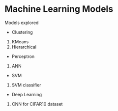 # Machine Learning Models

Models explored
* Clustering
1. KMeans
2. Hierarchical
* Perceptron
1. ANN
* SVM
1. SVM classifier
* Deep Learning
1. CNN for CIFAR10 dataset